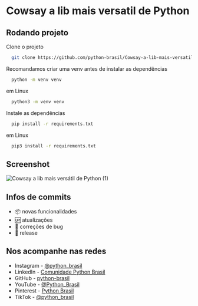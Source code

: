 # Cowsay a lib mais versatil de Python


## Rodando projeto

Clone o projeto

```bash
  git clone https://github.com/python-brasil/Cowsay-a-lib-mais-versatil-de-Python.git
```
Recomandamos criar uma venv antes de instalar as dependências
```bash
  python -m venv venv
```
em Linux
```bash
  python3 -m venv venv
```
Instale as dependências

```bash
  pip install -r requirements.txt
```

em Linux

```bash
  pip3 install -r requirements.txt
```
## Screenshot

![Cowsay a lib mais versátil de Python (1)](https://github.com/python-brasil/Cowsay-a-lib-mais-versatil-de-Python/assets/126124866/b425dda0-a8a0-46f6-a385-b6998791da8a)

## Infos de commits

- :package: novas funcionalidades
- :up: atualizações
- :ant: correções de bug
- :checkered_flag: release


## Nos acompanhe nas redes

- Instagram - [@python_brasil](https://www.instagram.com/python_brasil/)
- LinkedIn - [Comunidade Python Brasil](https://www.linkedin.com/company/comunidade-python-brasil)
- GitHub - [python-brasil](https://github.com/python-brasil)
- YouTube - [@Python_Brasil](https://www.youtube.com/@Python_Brasil)
- Pinterest - [Python Brasil](https://br.pinterest.com/pythonbrasil/)
- TikTok - [@python_brasil](https://www.tiktok.com/@python_brasil)


